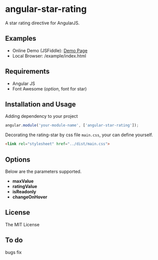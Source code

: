 # angular-star-rating

A star rating directive for AngularJS.

## Examples

- Online Demo (JSFiddle): [Demo Page](http://jsfiddle.net/st81gzj9/1/)
- Local Browser: /example/index.html

## Requirements
- Angular JS
- Font Awesome (*option*, font for star)

## Installation and Usage

  Adding dependency to your project
  ```js
  angular.module('your-module-name', ['angular-star-rating']);
  ```

  Decorating the rating-star by css file `main.css`, your can define yourself.
  ```html
  <link rel="stylesheet" href="../dist/main.css">
  ```

## Options

  Below are the parameters supported.
  * **maxValue**
  * **ratingValue**
  * **isReadonly**
  * **changeOnHover**

## License

  The MIT License

## To do

  bugs fix
